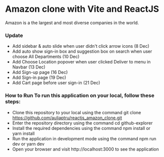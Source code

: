 # Amazon clone with Vite and ReactJS

Amazon is a the largest and most diverse companies in the world.

### Update
- Add sidebar & auto slide when user didn't click arrow icons (8 Dec)
- Add auto show sign-in box and suggestion box on search when user choose All Departments (10 Dec)
- Add Choose Location popover when user clicked Deliver to menu in Navbar (13 Dec)
- Add Sign-up page (16 Dec)
- Add Sign-in page (19 Dec)
- Add Cart page before user sign-in (21 Dec)
 
### How to Run To run this application on your local, follow these steps:

- Clone this repository to your local using the command git clone https://github.com/auliaptru/reactjs_amazon_clone.git
- Enter the repository directory using the command cd github-explorer
- Install the required dependencies using the command npm install or yarn install
- Run the application in development mode using the command npm run dev or yarn dev
- Open your browser and visit http://localhost:3000 to see the application
